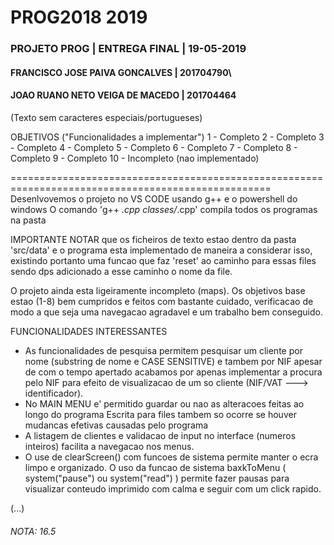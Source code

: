 # PROG2018 2019
### PROJETO PROG | ENTREGA FINAL | 19-05-2019

#### FRANCISCO JOSE PAIVA GONCALVES  | 201704790\
#### JOAO RUANO NETO VEIGA DE MACEDO | 201704464

(Texto sem caracteres especiais/portugueses)

OBJETIVOS ("Funcionalidades a implementar")
1 - Completo
2 - Completo
3 - Completo
4 - Completo
5 - Completo
6 - Completo
7 - Completo
8 - Completo
9 - Completo
10 - Incompleto (nao implementado)

===================================================================================================
Desenlvovemos o projeto no VS CODE usando g++ e o powershell do windows
O comando 'g++ *.cpp classes/*.cpp' compila todos os programas na pasta

IMPORTANTE NOTAR que os ficheiros de texto estao dentro da pasta 'src/data' e o
programa esta implementado de maneira a considerar isso, existindo portanto uma 
funcao que faz 'reset' ao caminho para essas files sendo dps adicionado a esse 
caminho o nome da file.

O projeto ainda esta ligeiramente incompleto (maps). Os objetivos base estao (1-8) bem cumpridos e feitos com 
bastante cuidado, verificacao de modo a que seja uma navegacao agradavel e um trabalho
bem conseguido.


FUNCIONALIDADES INTERESSANTES
- As funcionalidades de pesquisa permitem pesquisar um cliente por nome (substring de nome e CASE SENSITIVE)
e tambem por NIF apesar de com o tempo apertado acabamos por apenas implementar a procura pelo NIF para efeito
de visualizacao de um so cliente (NIF/VAT ---> identificador).
- No MAIN MENU e' permitido guardar ou nao as alteracoes feitas ao longo do programa
Escrita para files tambem so ocorre se houver mudancas efetivas causadas pelo programa
- A listagem de clientes e validacao de input no interface (numeros inteiros) facilita a navegacao
nos menus. 
- O use de clearScreen() com funcoes de sistema permite manter o ecra limpo e organizado.
O uso da funcao de sistema baxkToMenu ( system("pause") ou system("read") ) permite fazer pausas para
visualizar conteudo imprimido com calma e seguir com um click rapido.

(...)

###### NOTA: 16.5
